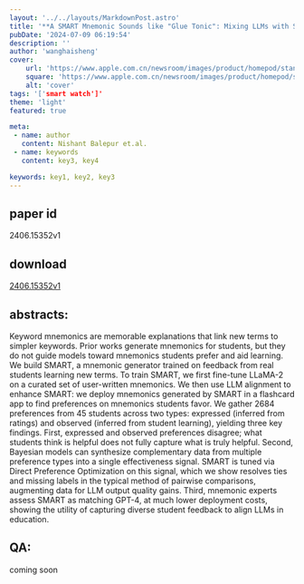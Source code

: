 ```yaml
---
layout: '../../layouts/MarkdownPost.astro'
title: '**A SMART Mnemonic Sounds like "Glue Tonic": Mixing LLMs with Student Feedback to Make Mnemonic Learning Stick**'
pubDate: '2024-07-09 06:19:54'
description: ''
author: 'wanghaisheng'
cover:
    url: 'https://www.apple.com.cn/newsroom/images/product/homepod/standard/Apple-HomePod-hero-230118_big.jpg.large_2x.jpg'
    square: 'https://www.apple.com.cn/newsroom/images/product/homepod/standard/Apple-HomePod-hero-230118_big.jpg.large_2x.jpg'
    alt: 'cover'
tags: '['smart watch']' 
theme: 'light'
featured: true

meta:
 - name: author
   content: Nishant Balepur et.al.
 - name: keywords
   content: key3, key4

keywords: key1, key2, key3
---
```


## paper id
2406.15352v1
## download
[2406.15352v1](http://arxiv.org/abs/2406.15352v1)
## abstracts:
Keyword mnemonics are memorable explanations that link new terms to simpler keywords. Prior works generate mnemonics for students, but they do not guide models toward mnemonics students prefer and aid learning. We build SMART, a mnemonic generator trained on feedback from real students learning new terms. To train SMART, we first fine-tune LLaMA-2 on a curated set of user-written mnemonics. We then use LLM alignment to enhance SMART: we deploy mnemonics generated by SMART in a flashcard app to find preferences on mnemonics students favor. We gather 2684 preferences from 45 students across two types: expressed (inferred from ratings) and observed (inferred from student learning), yielding three key findings. First, expressed and observed preferences disagree; what students think is helpful does not fully capture what is truly helpful. Second, Bayesian models can synthesize complementary data from multiple preference types into a single effectiveness signal. SMART is tuned via Direct Preference Optimization on this signal, which we show resolves ties and missing labels in the typical method of pairwise comparisons, augmenting data for LLM output quality gains. Third, mnemonic experts assess SMART as matching GPT-4, at much lower deployment costs, showing the utility of capturing diverse student feedback to align LLMs in education.
## QA:
coming soon
